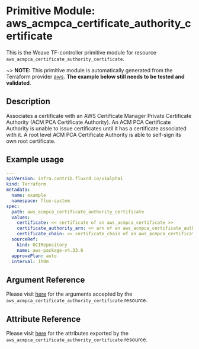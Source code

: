 
# Primitive Module: aws_acmpca_certificate_authority_certificate

This is the Weave TF-controller primitive module for resource `aws_acmpca_certificate_authority_certificate`.

~> **NOTE:** This primitive module is automatically generated from the Terraform provider [aws](https://registry.terraform.io/providers/hashicorp/aws/latest/docs/resources/acmpca_certificate_authority_certificate). **The example below still needs to be tested and validated**.

## Description

Associates a certificate with an AWS Certificate Manager Private Certificate Authority (ACM PCA Certificate Authority). An ACM PCA Certificate Authority is unable to issue certificates until it has a certificate associated with it. A root level ACM PCA Certificate Authority is able to self-sign its own root certificate.

## Example usage

```yaml
---
apiVersion: infra.contrib.fluxcd.io/v1alpha1
kind: Terraform
metadata:
  name: example
  namespace: flux-system
spec:
  path: aws_acmpca_certificate_authority_certificate
  values:
    certificate: << certificate of an aws_acmpca_certificate >>
    certificate_authority_arn: << arn of an aws_acmpca_certificate_authority >>
    certificate_chain: << certificate_chain of an aws_acmpca_certificate >>
  sourceRef:
    kind: OCIRepository
    name: aws-package-v4.33.0
  approvePlan: auto
  interval: 1h0m
```

## Argument Reference

Please visit [here](https://registry.terraform.io/providers/hashicorp/aws/latest/docs/resources/acmpca_certificate_authority_certificate#argument-reference) for the arguments accepted by the `aws_acmpca_certificate_authority_certificate` resource.

## Attribute Reference

Please visit [here](https://registry.terraform.io/providers/hashicorp/aws/latest/docs/resources/acmpca_certificate_authority_certificate#attributes-reference) for the attributes exported by the `aws_acmpca_certificate_authority_certificate` resource.
